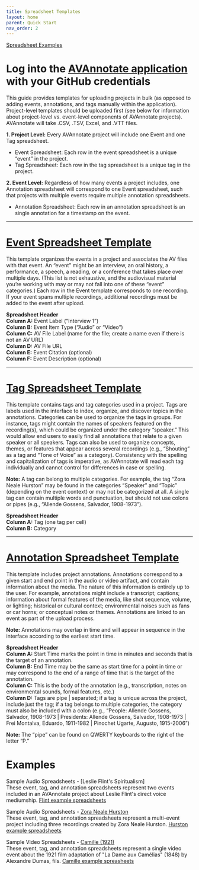```yaml
---
title: Spreadsheet Templates
layout: home
parent: Quick Start
nav_order: 2
---
```


[Spreadsheet Examples](#Examples)

# Log into the [AVAnnotate application](https://avannotate.netlify.app) with your GitHub credentials
This guide provides templates for uploading projects in bulk (as opposed to adding events, annotations, and tags manually within the application). Project-level templates should be uploaded first (see below for information about project-level vs. event-level components of AVAnnotate projects). AVAnnotate will take .CSV, .TSV, Excel, and .VTT files.

**1. Project Level:** Every AVAnnotate project will include one Event and one Tag spreadsheet. 
* Event Spreadsheet: Each row in the event spreadsheet is a unique “event” in the project.
* Tag Spreadsheet: Each row in the tag spreadsheet is a unique tag in the project.
  
**2. Event Level:** Regardless of how many events a project includes, one Annotation spreadsheet will correspond to one Event spreadsheet, such that projects with multiple events require multiple annotation spreadsheets. 
* Annotation Spreadsheet: Each row in an annotation spreadsheet is an single annotation for a timestamp on the event.
  
---
# [Event Spreadsheet Template](https://docs.google.com/spreadsheets/d/1noYKA8DFaHkSLq-MXSPwCccY3YFeyR52/edit?usp=drive_link&ouid=112492510360958259862&rtpof=true&sd=true)
This template organizes the events in a project and associates the AV files with that event. An “event” might be an interview, an oral history, a performance, a speech, a reading, or a conference that takes place over multiple days. (This list is not exhaustive, and the audiovisual material you’re working with may or may not fall into one of these “event” categories.) Each row in the Event template corresponds to one recording. If your event spans multiple recordings, additional recordings must be added to the event after upload.

**Spreadsheet Header** <br>
**Column A:** Event Label (“Interview 1”) <br>
**Column B:** Event Item Type (“Audio” or “Video”) <br>
**Column C:** AV File Label (name for the file; create a name even if there is not an AV URL) <br>
**Column D:** AV File URL <br>
**Column E:** Event Citation (optional) <br>
**Column F:** Event Description (optional) <br>

---
# [Tag Spreadsheet Template](https://docs.google.com/spreadsheets/d/1LOuw5aiF4v00Ivx3S-ozPcGHzeZf3ovz/edit?usp=sharing&ouid=112492510360958259862&rtpof=true&sd=true)
This template contains tags and tag categories used in a project. Tags are labels used in the interface to index, organize, and discover topics in the annotations. Categories can be used to organize the tags in groups. For instance, tags might contain the names of speakers featured on the recording(s), which could be organized under the category “speaker.” This would allow end users to easily find all annotations that relate to a given speaker or all speakers. 
Tags can also be used to organize concepts, themes, or features that appear across several recordings (e.g., “Shouting” as a tag and “Tone of Voice” as a category). Consistency with the spelling and capitalization of tags is imperative, as AVAnnotate will read each tag individually and cannot control for differences in case or spelling. 

**Note:** 
A tag can belong to multiple categories. For example, the tag “Zora Neale Hurston” may be found in the categories “Speaker” and “Topic” (depending on the event context) or may not be categorized at all. 
A single tag can contain multiple words and punctuation, but should not use colons or pipes (e.g., “Allende Gossens, Salvador, 1908-1973”).

**Spreadsheet Header** <br>
**Column A:** Tag (one tag per cell) <br>
**Column B:** Category <br>

---
# [Annotation Spreadsheet Template](https://docs.google.com/spreadsheets/d/12yn6zxviUpNLYESlGfUyWTc83wmFfsOM/edit?usp=drive_link&ouid=112492510360958259862&rtpof=true&sd=true)
This template includes project annotations. Annotations correspond to a given start and end point in the audio or video artifact, and contain information about the media. The nature of this information is entirely up to the user. For example, annotations might include a transcript; captions; information about formal features of the media, like shot sequence, volume, or lighting; historical or cultural context; environmental noises such as fans or car horns; or conceptual notes or themes. 
Annotations are linked to an event as part of the upload process. 

**Note:** 
Annotations may overlap in time and will appear in sequence in the interface according to the earliest start time.

**Spreadsheet Header** <br>
**Column A:** Start Time marks the point in time in minutes and seconds that is the target of an annotation. <br>
**Column B:** End Time may be the same as start time for a point in time or may correspond to the end of a range of time that is the target of the annotation. <br>
**Column C:** This is the body of the annotation (e.g., transcription, notes on environmental sounds, formal features, etc.) <br>
**Column D:** Tags are pipe | separated; if a tag is unique across the project, include just the tag; if a tag belongs to multiple categories, the category must also be included with a colon (e.g., “People: Allende Gossens, Salvador, 1908-1973 | Presidents: Allende Gossens, Salvador, 1908-1973 | Frei Montalva, Eduardo, 1911-1982 | Pinochet Ugarte, Augusto, 1915-2006”) <br>

**Note:** 
The “pipe” can be found on QWERTY keyboards to the right of the letter “P.”

# Examples
Sample Audio Spreadsheets - [Leslie Flint's Spiritualism]  <br> 
These event, tag, and annotation spreadsheets represent two events included in an AVAnnotate project about Leslie Flint's direct voice mediumship. [Flint example spreadsheets](https://docs.google.com/spreadsheets/d/153aZGh905S1pK1a6eWW8GVCmEKDuMDJ9xsREEAuu7xE/edit?usp=sharing)

Sample Audio Spreadsheets - [Zora Neale Hurston](https://tanyaclement.github.io/znh-1939/) <br>
These event, tag, and annotation spreadsheets represent a multi-event project including three recordings created by Zora Neale Hurston. [Hurston example spreadsheets](https://utexas.app.box.com/s/ce1cmsvs1ygs6jv1jr2wrfxryc7ig87q)

Sample Video Spreadsheets - [Camille (1921)](https://avannotate.github.io/camille/events/camille-1921/)  <br>
These event, tag, and annotation spreadsheets represent a single video event about the 1921 film adaptation of "La Dame aux Camélias" (1848) by Alexandre Dumas, fils. [Camille example spreasheets](https://docs.google.com/spreadsheets/d/11oOHhd-wPZb7Kr3u5zWrX2ZhTQRn4EOPLuAOxhhKiyc/edit?gid=1408208239#gid=1408208239) 


